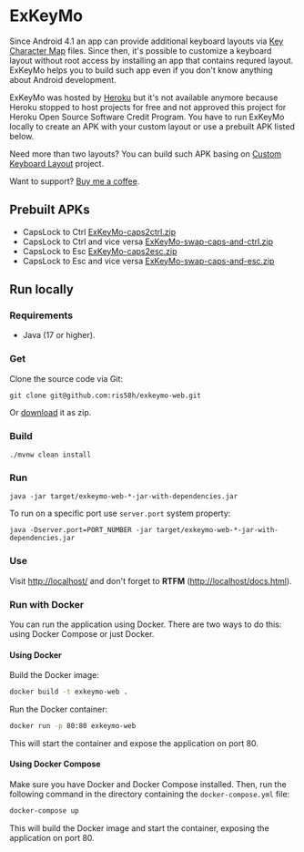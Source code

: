 # ExKeyMo
Since Android 4.1 an app can provide additional keyboard layouts via [Key Character Map](https://source.android.com/docs/core/input/key-character-map-files) files.
Since then, it's possible to customize a keyboard layout without root access by installing an app that contains requred layout.
ExKeyMo helps you to build such app even if you don't know anything about Android development.

ExKeyMo was hosted by [Heroku](https://exkeymo.herokuapp.com/) but it's not available anymore because Heroku stopped to host projects for free and not approved this project for Heroku Open Source Software Credit Program. You have to run ExKeyMo locally to create an APK with your custom layout or use a prebuilt APK listed below.

Need more than two layouts? You can build such APK basing on [Custom Keyboard Layout](https://github.com/ris58h/custom-keyboard-layout) project.

Want to support? [Buy me a coffee](https://www.buymeacoffee.com/ris58h).

## Prebuilt APKs
- CapsLock to Ctrl [ExKeyMo-caps2ctrl.zip](https://github.com/ris58h/exkeymo-web/files/12775514/ExKeyMo-caps2ctrl.zip)
- CapsLock to Ctrl and vice versa [ExKeyMo-swap-caps-and-ctrl.zip](https://github.com/ris58h/exkeymo-web/files/12775516/ExKeyMo-swap-caps-and-ctrl.zip)
- CapsLock to Esc [ExKeyMo-caps2esc.zip](https://github.com/ris58h/exkeymo-web/files/12775515/ExKeyMo-caps2esc.zip)
- CapsLock to Esc and vice versa [ExKeyMo-swap-caps-and-esc.zip](https://github.com/ris58h/exkeymo-web/files/12775517/ExKeyMo-swap-caps-and-esc.zip)

## Run locally

### Requirements
- Java (17 or higher).

### Get
Clone the source code via Git:
```
git clone git@github.com:ris58h/exkeymo-web.git
```
Or [download](https://github.com/ris58h/exkeymo-web/archive/refs/heads/master.zip) it as zip.

### Build
```
./mvnw clean install
```

### Run
```
java -jar target/exkeymo-web-*-jar-with-dependencies.jar
```
To run on a specific port use `server.port` system property:
```
java -Dserver.port=PORT_NUMBER -jar target/exkeymo-web-*-jar-with-dependencies.jar
```

### Use
Visit [http://localhost/](http://localhost/) and don't forget to __RTFM__ ([http://localhost/docs.html](http://localhost/docs.html)).

### Run with Docker
You can run the application using Docker. There are two ways to do this: using Docker Compose or just Docker.

#### Using Docker
Build the Docker image:
```bash
docker build -t exkeymo-web .
```

Run the Docker container:
```bash
docker run -p 80:80 exkeymo-web
```
This will start the container and expose the application on port 80.

#### Using Docker Compose

Make sure you have Docker and Docker Compose installed. Then, run the following command in the directory containing the `docker-compose.yml` file:
```bash
docker-compose up
```
This will build the Docker image and start the container, exposing the application on port 80.
